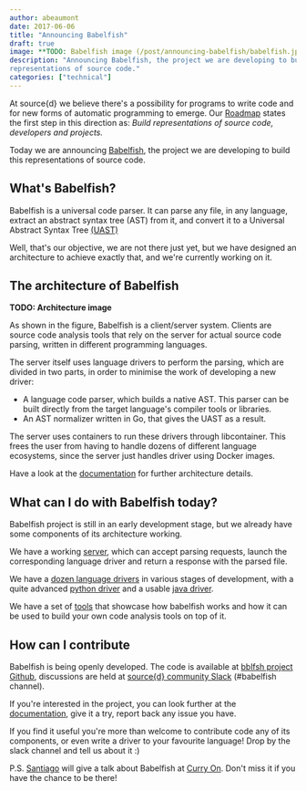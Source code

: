 ```yaml
---
author: abeaumont
date: 2017-06-06
title: "Announcing Babelfish"
draft: true
image: **TODO: Babelfish image (/post/announcing-babelfish/babelfish.jpg)**
description: "Announcing Babelfish, the project we are developing to build
representations of source code."
categories: ["technical"]
---
```


At source{d} we believe there's a possibility for programs to write code and for
new forms of automatic programming to emerge. Our
[Roadmap](https://blog.sourced.tech/post/our-roadmap/) states the first step in this
direction as: *Build representations of source code, developers and projects.*

Today we are announcing [Babelfish](https://doc.bblf.sh/), the project we are
developing to build this representations of source code.

## What's Babelfish?

Babelfish is a universal code parser. It can parse any file, in any language,
extract an abstract syntax tree (AST) from it, and convert it to a Universal
Abstract Syntax Tree [(UAST)](https://doc.bblf.sh/uast/specification.html)

Well, that's our objective, we are not there just yet, but we have designed an
architecture to achieve exactly that, and we're currently working on it.

## The architecture of Babelfish

**TODO: Architecture image**

As shown in the figure, Babelfish is a client/server system. Clients are source
code analysis tools that rely on the server for actual source code parsing,
written in different programming languages.

The server itself uses language drivers to perform the parsing, which are
divided in two parts, in order to minimise the work of developing a new driver:

- A language code parser, which builds a native AST. This parser can be built
  directly from the target language's compiler tools or libraries.
- An AST normalizer written in Go, that gives the UAST as a result.

The server uses containers to run these drivers through libcontainer. This
frees the user from having to handle dozens of different language ecosystems,
since the server just handles driver using Docker images.

Have a look at the [documentation](https://doc.bblf.sh/architecture.html) for
further architecture details.

## What can I do with Babelfish today?

Babelfish project is still in an early development stage, but we already have
some components of its architecture working.

We have a working [server](https://github.com/bblfsh/server/), which can accept parsing requests,
launch the corresponding language driver and return a response with the parsed
file.

We have a [dozen language drivers](https://doc.bblf.sh/languages.html) in
various stages of development, with a quite advanced
[python driver](https://github.com/bblfsh/python-driver) and a usable
[java driver](https://github.com/bblfsh/java-driver).

We have a set of [tools](https://github.com/bblfsh/tools) that showcase how
babelfish works and how it can be used to build your own code analysis tools on
top of it.

## How can I contribute

Babelfish is being openly developed. The code is available at
[bblfsh project Github](https://github.com/bblfsh/), discussions are held at
[source{d} community Slack](https://join.slack.com/sourced-community/shared_invite/MTkwNTM0ODEyODIzLTE0OTYxMzc5NTMtODRhMDYyNzAyYQ)
(#babelfish channel).

If you're interested in the project, you can look further at the
[documentation](https://doc.bblf.sh/), give it a try, report back any issue you
have.

If you find it useful you're more than welcome to contribute code any of its
components, or even write a driver to your favourite language! Drop by the slack
channel and tell us about it :)

P.S. [Santiago](https://github.com/smola) will give a talk about Babelfish at
[Curry On](http://curry-on.org/2017/sessions/babelfish-universal-code-parsing-server.html). Don't
miss it if you have the chance to be there!
